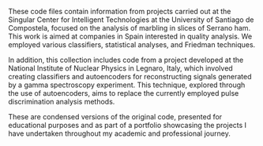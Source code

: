 These code files contain information from projects carried out at the Singular Center for Intelligent Technologies at the University of Santiago de Compostela, focused on the analysis of marbling in slices of Serrano ham. This work is aimed at companies in Spain interested in quality analysis. We employed various classifiers, statistical analyses, and Friedman techniques.

In addition, this collection includes code from a project developed at the National Institute of Nuclear Physics in Legnaro, Italy, which involved creating classifiers and autoencoders for reconstructing signals generated by a gamma spectroscopy experiment. This technique, explored through the use of autoencoders, aims to replace the currently employed pulse discrimination analysis methods.

These are condensed versions of the original code, presented for educational purposes and as part of a portfolio showcasing the projects I have undertaken throughout my academic and professional journey.
